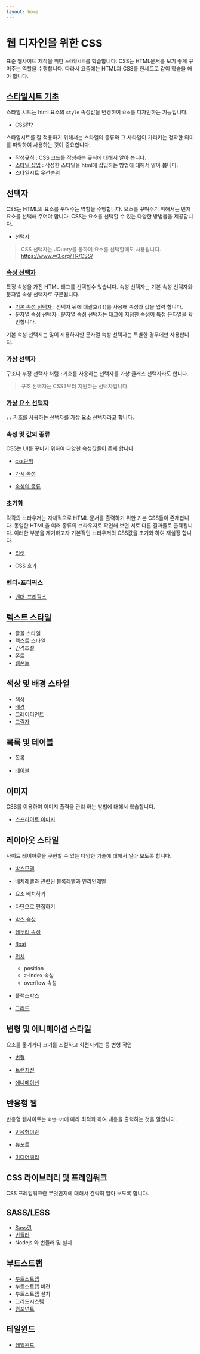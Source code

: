 ```yaml
---
layout: home
---
```


# 웹 디자인을 위한 CSS
표준 웹사이트 제작을 위한 `스타일시트`를 학습합니다. CSS는 HTML문서를 보기 좋게 꾸며주는 역할을 수행합니다.
따라서 요즘에는 HTML과 CSS를 한세트로 같이 학습을 해야 합니다.  

## [스타일시트 기초](base)
스타일 시트는 html 요소의 `style` 속성값을 변경하여 `요소`를 디자인하는 기능입니다. 

* [CSS란?](/base/css)


스타일시트를 잘 적용하기 위해서는 스타일의 종류와 그 사타일이 가리키는 정확한 의미를 파악하여 사용하는 것이 중요합니다.



* [작성규칙](/base/format) : CSS 코드를 작성하는 규칙에 대해서 알아 봅니다.
* [스타일 삽입](/base/apply) : 작성한 스타일을 html에 삽입하는 방법에 대해서 알아 봅니다.
* 스타일시트 [우선순위](/base/priority)


## 선택자
CSS는 HTML의 요소를 꾸며주는 역할을 수행합니다. 요소를 꾸며주기 위해서는 먼저 요소를 선택해 주어야 합니다. CSS는 요소를 선택할 수 있는 다양한 방법들을 제공합니다.

* [선택자](selector)

> CSS 선택자는 JQuery를 통하여 요소를 선택할때도 사용됩니다. 
> https://www.w3.org/TR/CSS/



### [속성 선택자](selector/attr)
특정 속성을 가진 HTML 태그를 선택할수 있습니다. 속성 선택자는 기본 속성 선택자와 문자열 속성 선택자로 구분됩니다.

* [기본 속성 선택자](selector/attr) : 선택자 뒤에 대괄호(`[]`)를 사용해 속성과 값을 입력 합니다.
* [문자열 속성 선택자](selector/attr)  : 문자열 속성 선택자는 태그에 지정한 속성이 특정 문자열을 확인합니다.

기본 속성 선택지는 많이 시용하지만 문자열 속성 선택자는 특별한 경우에만 사용합니다.


### [가상 선택자](/selector/pseudo)
구조나 부정 선택자 처럼 `:`기호를 사용하는 선택자를 가상 클래스 선택자라도 합니다.
> 구조 선택자는 CSS3부터 지원하는 선택자입니다.

### [가상 요소 선택자](/selector/pelement)
`::` 기호를 사용하는 선택자를 가상 요소 선택자라고 합니다.


### 속성 및 값의 종류
CSS는 UI를 꾸미기 위하여 다양한 속성값들이 존재 합니다.

* [css단위](/attr/unit)
* [가시 속성](/attr/display)

* [속성의 종류](attr)

### 초기화
각각의 브라우저는 자체적으로 HTML 문서를 출력하기 위한 기본 CSS들이 존재합니다. 동일한 HTML을 여러 종류의 브라우저로 확인해 보면 서로 다른 결과물로 출력됩니다. 이러한 부분을 제거하고자 기본적인 브라우저의 CSS값을 초기화 하여 재설정 합니다. 

* [리셋](/attr/reset)

* CSS 효과

### 벤더-프리픽스
* [벤더-프리픽스](/attr/prefix)



## [텍스트 스타일](/attr/text)

* 글꼴 스타일
* 텍스트 스타일
* 간격조절
* [폰트](/attr/font)
* [웹폰트](/attr/webfont)



## 색상 및 배경 스타일

* 색상
* [배경](/attr/background)
* [그레이디언트](/attr/gradient)
* [그림자](/attr/shadow)


## 목록 및 테이블
* 목록

* [테이블](/table)

## 이미지
CSS를 이용하여 이미지 출력을 관리 하는 방법에 대해서 학습합니다.
* [스프라이트 이미지](/image/)




## 레이아웃 스타일
사이트 레이아웃을 구현할 수 있는 다양한 기술에 대해서 알아 보도록 합니다.

* [박스모델](/layout)

* 배치레벨과 관련된 블록레벨과 인라인레벨
* 요소 배치하기
* 다단으로 편집하기

* [박스 속성](/attr/box)
* [테두리 속성](/attr/border)


* [float](/layout/float)

* [위치](/layout/position)
    - position 
    - z-index 속성
    - overflow 속성

* [플랙스박스](/layout/flex)
* [그리드](/layout/grid)


## 변형 및 에니메이션 스타일
요소를 옮기거나 크기를 조절하고 회전시키는 등 변형 작업

* [변형](/trans/transform)
* [트랜지션](/trans/transition)

* [에니메이션](/trans/animation)


## 반응형 웹
반응형 웹사이트는 `화면크기`에 따라 최적화 하여 내용을 출력하는 것을 말합니다. 

* [반응형이란](/response)

* [뷰포트](/response/viewport)
* [미디어쿼리](/response/media)


## CSS 라이브러리 및 프레임워크
CSS 프레임워크란 무엇인지에 대해서 간략히 알아 보도록 합니다.

## SASS/LESS
* [Sass란](/scss)
* [번들러](/scss/bundler)
* Nodejs 와 번들러 및 설치

## 부트스트랩
* [부트스트랩](/bootstrap)
* 부트스트랩 버젼
* 부트스트랩 설치
* 그리드시스템
* [컴포넌트](/bootstrap/component)



## 테일윈드
* [테일윈드](/tailwind)




